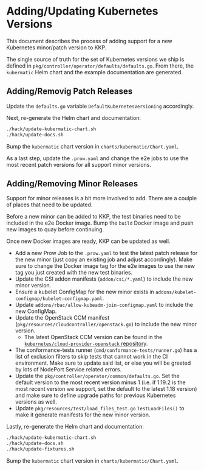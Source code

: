 # Adding/Updating Kubernetes Versions

This document describes the process of adding support for a new Kubernetes minor/patch version
to KKP.

The single source of truth for the set of Kubernetes versions we ship is defined in
`pkg/controller/operator/defaults/defaults.go`. From there, the `kubermatic` Helm chart and the
example documentation are generated.

## Adding/Removig Patch Releases

Update the `defaults.go` variable `DefaultKubernetesVersioning` accordingly.

Next, re-generate the Helm chart and documentation:

```bash
./hack/update-kubermatic-chart.sh
./hack/update-docs.sh
```

Bump the `kubermatic` chart version in `charts/kubermatic/Chart.yaml`.

As a last step, update the `.prow.yaml` and change the e2e jobs to use the most recent
patch versions for all support minor versions.

## Adding/Removing Minor Releases

Support for minor releases is a bit more involved to add. There are a coulple of places that
need to be updated.

Before a new minor can be added to KKP, the test binaries need to be included in the e2e Docker
image. Bump the `build` Docker image and push new images to quay before continuing.

Once new Docker images are ready, KKP can be updated as well.

- Add a new Prow Job to the `.prow.yaml` to test the latest patch release for the new
  minor (just copy an existing job and adjust accordingly). Make sure to change the Docker
  image tag for the e2e images to use the new tag you just created with the new test binaries.
- Update the CSI addon manifests (`addon/csi/*.yaml`) to include the new minor version.
- Ensure a kubelet ConfigMap for the new minor exists in `addons/kubelet-configmap/kubelet-configmap.yaml`.
- Update `addons/rbac/allow-kubeadm-join-configmap.yaml` to include the new ConfigMap.
- Update the OpenStack CCM manifest (`pkg/resources/cloudcontroller/openstack.go`) to
  include the new minor version.
  - The latest OpenStack CCM version can be found in the
  [`kubernetes/cloud-provider-openstack` repository](https://github.com/kubernetes/cloud-provider-openstack).
- The conformance-tests runner (`cmd/conformance-tests/runner.go`) has a list of
  exclusion filters to skip tests that cannot work in the CI environment. Make sure to
  update said list, or else you will be greeted by lots of NodePort Service related
  errors.
- Update the `pkg/controller/operator/common/defaults.go`. Set the default version to
  the most recent version minus 1 (i.e. if 1.19.2 is the most recent version we support,
  set the default to the latest 1.18 version) and make sure to define upgrade paths
  for previous Kubernetes versions as well.
- Update `pkg/resources/test/load_files_test.go` `TestLoadFiles()` to make it generate
  manifests for the new minor version.

Lastly, re-generate the Helm chart and documentation:

```bash
./hack/update-kubermatic-chart.sh
./hack/update-docs.sh
./hack/update-fixtures.sh
```

Bump the `kubermatic` chart version in `charts/kubermatic/Chart.yaml`.
